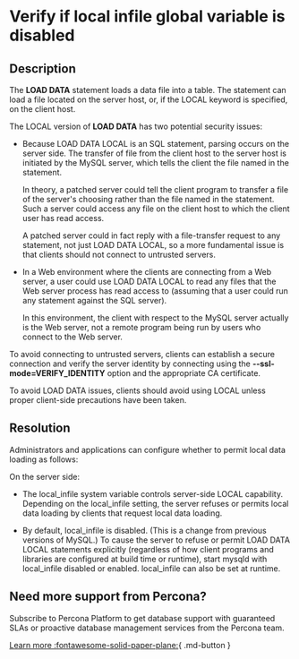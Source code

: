 # Verify if local infile global variable is disabled

## Description

The **LOAD DATA** statement loads a data file into a table. The statement can load a file located on the server host, or, if the LOCAL keyword is specified, on the client host.

The LOCAL version of **LOAD DATA** has two potential security issues:

- Because LOAD DATA LOCAL is an SQL statement, parsing occurs on the server side.  The transfer of file from the client host to the server host is initiated by the MySQL server, which tells the client the file named in the statement. 
  
  In theory, a patched server could tell the client program to transfer a file of the server's choosing rather than the file named in the statement. Such a server could access any file on the client host to which the client user has read access. 
  
  A patched server could in fact reply with a file-transfer request to any statement, not just LOAD DATA LOCAL, so a more fundamental issue is that clients should not connect to untrusted servers.

- In a Web environment where the clients are connecting from a Web server, a user could use LOAD DATA LOCAL to read any files that the Web server process has read access to (assuming that a user could run any statement against the SQL server). 
  
  In this environment, the client with respect to the MySQL server actually is the Web server, not a remote program being run by users who connect to the Web server.

To avoid connecting to untrusted servers, clients can establish a secure connection and verify the server identity by connecting using the **--ssl-mode=VERIFY_IDENTITY** option and the appropriate CA certificate.

To avoid LOAD DATA issues, clients should avoid using LOCAL unless proper client-side precautions have been taken.

## Resolution

Administrators and applications can configure whether to permit local data loading as follows:

On the server side:
- The local_infile system variable controls server-side LOCAL capability. Depending on the local_infile setting, the server refuses or permits local data loading by clients that request local data loading.
  
- By default, local_infile is disabled. (This is a change from previous versions of MySQL.) To cause the server to refuse or permit LOAD DATA LOCAL statements explicitly (regardless of how client programs and libraries are configured at build time or runtime), start mysqld with local_infile disabled or enabled. local_infile can also be set at runtime.

## Need more support from Percona?

Subscribe to Percona Platform to get database support with guaranteed SLAs or proactive database management services from the Percona team.

[Learn more :fontawesome-solid-paper-plane:](https://per.co.na/subscribe){ .md-button }
